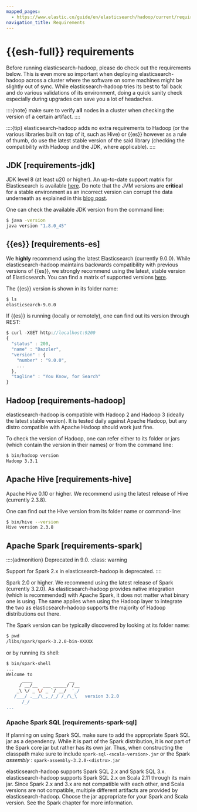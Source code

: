 ```yaml
---
mapped_pages:
  - https://www.elastic.co/guide/en/elasticsearch/hadoop/current/requirements.html
navigation_title: Requirements
---
```

# {{esh-full}} requirements

Before running elasticsearch-hadoop, please do check out the requirements below. This is even more so important when deploying elasticsearch-hadoop across a cluster where the software on some machines might be slightly out of sync. While elasticsearch-hadoop tries its best to fall back and do various validations of its environment, doing a quick sanity check especially during upgrades can save you a lot of headaches.

::::{note}
make sure to verify **all** nodes in a cluster when checking the version of a certain artifact.
::::


::::{tip}
elasticsearch-hadoop adds no extra requirements to Hadoop (or the various libraries built on top of it, such as Hive) or {{es}} however as a rule of thumb, do use the latest stable version of the said library (checking the compatibility with Hadoop and the JDK, where applicable).
::::


## JDK [requirements-jdk]

JDK level 8 (at least u20 or higher). An up-to-date support matrix for Elasticsearch is available [here](https://www.elastic.co/subscriptions/matrix). Do note that the JVM versions are **critical** for a stable environment as an incorrect version can corrupt the data underneath as explained in this [blog post](http://www.elastic.co/blog/java-1-7u55-safe-use-elasticsearch-lucene/).

One can check the available JDK version from the command line:

```bash
$ java -version
java version "1.8.0_45"
```


## {{es}} [requirements-es]

We **highly** recommend using the latest Elasticsearch (currently 9.0.0). While elasticsearch-hadoop maintains backwards compatibility with previous versions of {{es}}, we strongly recommend using the latest, stable version of Elasticsearch. You can find a matrix of supported versions [here](https://www.elastic.co/support/matrix#matrix_compatibility).

The {{es}} version is shown in its folder name:

```bash
$ ls
elasticsearch-9.0.0
```

If {{es}} is running (locally or remotely), one can find out its version through REST:

```js
$ curl -XGET http://localhost:9200
{
  "status" : 200,
  "name" : "Dazzler",
  "version" : {
    "number" : "9.0.0",
    ...
  },
  "tagline" : "You Know, for Search"
}
```


## Hadoop [requirements-hadoop]

elasticsearch-hadoop is compatible with Hadoop 2 and Hadoop 3 (ideally the latest stable version). It is tested daily against Apache Hadoop, but any distro compatible with Apache Hadoop should work just fine.

To check the version of Hadoop, one can refer either to its folder or jars (which contain the version in their names) or from the command line:

```bash
$ bin/hadoop version
Hadoop 3.3.1
```


## Apache Hive [requirements-hive]

Apache Hive 0.10 or higher. We recommend using the latest release of Hive (currently 2.3.8).

One can find out the Hive version from its folder name or command-line:

```bash
$ bin/hive --version
Hive version 2.3.8
```


## Apache Spark [requirements-spark]

::::{admonition} Deprecated in 9.0.
:class: warning

Support for Spark 2.x in elasticsearch-hadoop is deprecated.
::::


Spark 2.0 or higher. We recommend using the latest release of Spark (currently 3.2.0). As elasticsearch-hadoop provides native integration (which is recommended) with Apache Spark, it does not matter what binary one is using. The same applies when using the Hadoop layer to integrate the two as elasticsearch-hadoop supports the majority of Hadoop distributions out there.

The Spark version can be typically discovered by looking at its folder name:

```bash
$ pwd
/libs/spark/spark-3.2.0-bin-XXXXX
```

or by running its shell:

```bash
$ bin/spark-shell
...
Welcome to
      ____              __
     / __/__  ___ _____/ /__
    _\ \/ _ \/ _ `/ __/  '_/
   /___/ .__/\_,_/_/ /_/\_\   version 3.2.0
      /_/
...
```

### Apache Spark SQL [requirements-spark-sql]

If planning on using Spark SQL make sure to add the appropriate Spark SQL jar as a dependency. While it is part of the Spark distribution, it is *not* part of the Spark core jar but rather has its own jar. Thus, when constructing the classpath make sure to include `spark-sql-<scala-version>.jar` or the Spark *assembly* : `spark-assembly-3.2.0-<distro>.jar`

elasticsearch-hadoop supports Spark SQL 2.x and Spark SQL 3.x. elasticsearch-hadoop supports Spark SQL 2.x on Scala 2.11 through its main jar. Since Spark 2.x and 3.x are not compatible with each other, and Scala versions are not compatible, multiple different artifacts are provided by elasticsearch-hadoop. Choose the jar appropriate for your Spark and Scala version. See the Spark chapter for more information.



